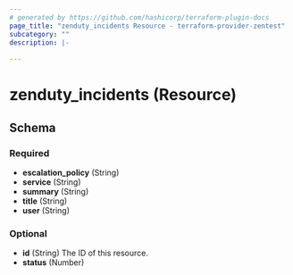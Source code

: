 ```yaml
---
# generated by https://github.com/hashicorp/terraform-plugin-docs
page_title: "zenduty_incidents Resource - terraform-provider-zentest"
subcategory: ""
description: |-
  
---
```


# zenduty_incidents (Resource)





<!-- schema generated by tfplugindocs -->
## Schema

### Required

- **escalation_policy** (String)
- **service** (String)
- **summary** (String)
- **title** (String)
- **user** (String)

### Optional

- **id** (String) The ID of this resource.
- **status** (Number)


